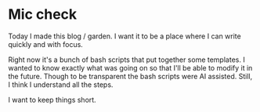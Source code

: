 # Mic check

Today I made this blog / garden. I want it to be a place where I can write quickly and with focus.

Right now it's a bunch of bash scripts that put together some templates. I wanted to know exactly what was going on so that I'll be able to modify it in the future. Though to be transparent the bash scripts were AI assisted. Still, I think I understand all the steps.

I want to keep things short.
